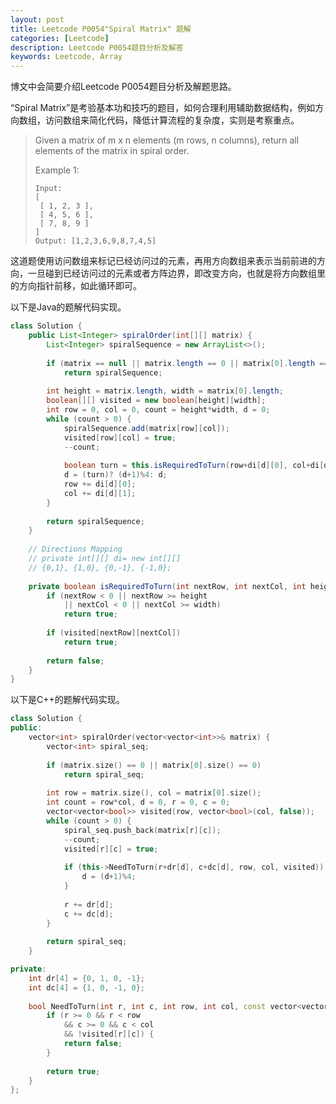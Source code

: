 ```yaml
---
layout: post
title: Leetcode P0054"Spiral Matrix" 题解
categories: [Leetcode]
description: Leetcode P0054题目分析及解答
keywords: Leetcode, Array
---
```


博文中会简要介绍Leetcode P0054题目分析及解题思路。

“Spiral Matrix”是考验基本功和技巧的题目，如何合理利用辅助数据结构，例如方向数组，访问数组来简化代码，降低计算流程的复杂度，实则是考察重点。

> Given a matrix of m x n elements (m rows, n columns), return all elements of the matrix in spiral order.
> 
> Example 1:
> ```
> Input:
> [
>  [ 1, 2, 3 ],
>  [ 4, 5, 6 ],
>  [ 7, 8, 9 ]
> ]
> Output: [1,2,3,6,9,8,7,4,5]
> ```

这道题使用访问数组来标记已经访问过的元素，再用方向数组来表示当前前进的方向，一旦碰到已经访问过的元素或者方阵边界，即改变方向，也就是将方向数组里的方向指针前移，如此循环即可。

以下是Java的题解代码实现。
```java
class Solution {
    public List<Integer> spiralOrder(int[][] matrix) {
        List<Integer> spiralSequence = new ArrayList<>();
        
        if (matrix == null || matrix.length == 0 || matrix[0].length == 0)
            return spiralSequence;
        
        int height = matrix.length, width = matrix[0].length;
        boolean[][] visited = new boolean[height][width];
        int row = 0, col = 0, count = height*width, d = 0;
        while (count > 0) {
            spiralSequence.add(matrix[row][col]);
            visited[row][col] = true;
            --count;
            
            boolean turn = this.isRequiredToTurn(row+di[d][0], col+di[d][1], height, width, visited);
            d = (turn)? (d+1)%4: d;
            row += di[d][0];
            col += di[d][1];
        }
        
        return spiralSequence;
    }
    
    // Directions Mapping
    // private int[][] di= new int[][] 
    // {0,1}, {1,0}, {0,-1}, {-1,0};
    
    private boolean isRequiredToTurn(int nextRow, int nextCol, int height, int width, boolean[][] visited) {
        if (nextRow < 0 || nextRow >= height 
            || nextCol < 0 || nextCol >= width)
            return true;
        
        if (visited[nextRow][nextCol])
            return true;
        
        return false;
    }
}
```

以下是C++的题解代码实现。
```cpp
class Solution {
public:
    vector<int> spiralOrder(vector<vector<int>>& matrix) {
        vector<int> spiral_seq;
        
        if (matrix.size() == 0 || matrix[0].size() == 0)
            return spiral_seq;
        
        int row = matrix.size(), col = matrix[0].size();
        int count = row*col, d = 0, r = 0, c = 0;
        vector<vector<bool>> visited(row, vector<bool>(col, false));
        while (count > 0) {
            spiral_seq.push_back(matrix[r][c]);
            --count;
            visited[r][c] = true;
            
            if (this->NeedToTurn(r+dr[d], c+dc[d], row, col, visited)) {
                d = (d+1)%4;
            }
            
            r += dr[d];
            c += dc[d];
        }
        
        return spiral_seq;
    }

private:
    int dr[4] = {0, 1, 0, -1};
    int dc[4] = {1, 0, -1, 0};
    
    bool NeedToTurn(int r, int c, int row, int col, const vector<vector<bool>> &visited) {
        if (r >= 0 && r < row 
            && c >= 0 && c < col 
            && !visited[r][c]) {
            return false;
        }
        
        return true;
    }
};
```